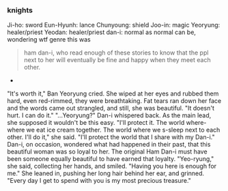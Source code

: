 
### knights 
Ji-ho: sword
Eun-Hyunh: lance
Chunyoung: shield
Joo-in: magic
Yeoryung: healer/priest
Yeodan: healer/priest
dan-i: normal as normal can be, wondering wtf genre this was
> ham dan-i, who read enough of these stories to know that the ppl next to her will eventually be fine and happy when they meet each other. 

-

"It's worth it," Ban Yeoryung cried. She wiped at her eyes and rubbed them hard, even red-rimmed, they were breathtaking. Fat tears ran down her face and the words came out strangled, and still, she was beautiful. "It doesn't hurt. I can do it."
"...Yeoryung?" Dan-i whispered back. As the main lead, she supposed it wouldn't be this easy.
"I'll protect it. The world where-where we eat ice cream together. The world where we s-sleep next to each other. I'll do it," she said. "I'll protect the world that I share with my Dan-i."
Dan-i, on occasion, wondered what had happened in their past, that this beautiful woman was so loyal to her. The original Ham Dan-i must have been someone equally beautiful to have earned that loyalty. 
"Yeo-ryung," she said, collecting her hands, and smiled. "Having you here is enough for me." She leaned in, pushing her long hair behind her ear, and grinned. "Every day I get to spend with you is my most precious treasure."
